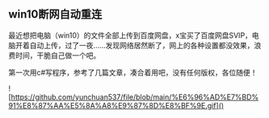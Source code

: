 ## win10断网自动重连

最近想把电脑（win10）的文件全部上传到百度网盘，x宝买了百度网盘SVIP，电脑开着自动上传，过了一夜……发现网络居然断了，网上的各种设置都没效果，浪费时间，干脆自己做一个吧。

第一次用c#写程序，参考了几篇文章，凑合着用吧，没有任何版权，各位随便！

![https://github.com/yunchuan537/file/blob/main/%E6%96%AD%E7%BD%91%E8%87%AA%E5%8A%A8%E9%87%8D%E8%BF%9E.gif]()
